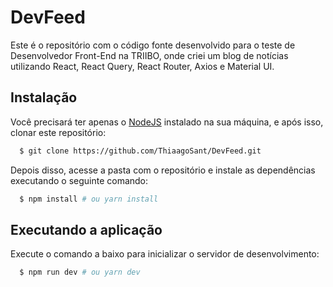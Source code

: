 # DevFeed

Este é o repositório com o código fonte desenvolvido para o teste de Desenvolvedor Front-End na TRIIBO, onde criei um blog de notícias utilizando React, React Query, React Router, Axios e Material UI.

## Instalação

Você precisará ter apenas o [NodeJS](https://nodejs.org) instalado na sua máquina, e após isso, clonar este repositório:

```sh
  $ git clone https://github.com/ThiaagoSant/DevFeed.git
```

Depois disso, acesse a pasta com o repositório e instale as dependências executando o seguinte comando:

```sh
  $ npm install # ou yarn install
```

## Executando a aplicação

Execute o comando a baixo para inicializar o servidor de desenvolvimento:

```sh
  $ npm run dev # ou yarn dev
```